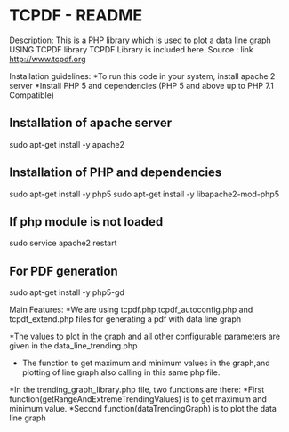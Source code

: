 TCPDF - README
============================================================
Description:
This is a PHP library which is used to plot a data line graph USING TCPDF library
TCPDF Library is included here. Source : link http://www.tcpdf.org

Installation guidelines:
*To run this code in your system, install apache 2 server 
*Install PHP 5 and dependencies (PHP 5 and above up to PHP 7.1 Compatible)

Installation of apache server
-------------------------------------------------------------------------------
sudo apt-get install -y apache2

Installation of PHP and dependencies
-------------------------------------------------------------------------------
sudo apt-get install -y php5
sudo apt-get install -y libapache2-mod-php5

If php module is not loaded 
--------------------------------------------------------------------------------
sudo service apache2 restart

For PDF generation
--------------------------------------------------------------------------------
sudo apt-get install -y php5-gd

Main Features:
*We are using tcpdf.php,tcpdf_autoconfig.php and tcpdf_extend.php files for generating a pdf with 
data line graph

*The values to plot in the graph and all other configurable parameters are given in the data_line_trending.php
* The function to get maximum and minimum values in the graph,and plotting of line graph also calling in this same php file.

*In the trending_graph_library.php file, two functions are there:
*First function(getRangeAndExtremeTrendingValues) is to get maximum and minimum value.
*Second function(dataTrendingGraph) is to plot the data line graph
